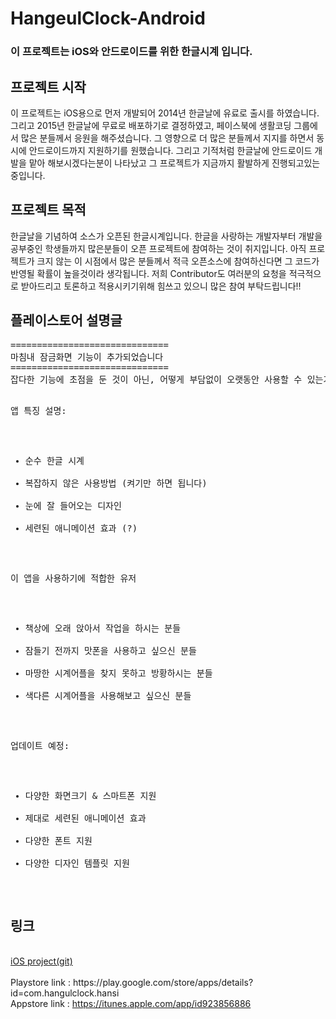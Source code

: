 # HangeulClock-Android
<h3>이 프로젝트는 iOS와 안드로이드를 위한 한글시계 입니다.</h3>


<h2>프로젝트 시작</h2>
이 프로젝트는 iOS용으로 먼저 개발되어 2014년 한글날에 유료로 출시를 하였습니다. 그리고 2015년 한글날에 무료로 배포하기로 결정하였고, 페이스북에 생활코딩 그룹에서 많은 분들께서 응원을 해주셨습니다. 그 영향으로 더 많은 분들께서 지지를 하면서 동시에 안드로이드까지 지원하기를 원했습니다. 그리고 기적처럼 한글날에 안드로이드 개발을 맡아 해보시겠다는분이 나타났고 그 프로젝트가 지금까지 활발하게 진행되고있는 중입니다.

<h2>프로젝트 목적</h2>
한글날을 기념하여 소스가 오픈된 한글시계입니다. 한글을 사랑하는 개발자부터 개발을 공부중인 학생들까지 많은분들이 오픈 프로젝트에 참여하는 것이 취지입니다. 아직 프로젝트가 크지 않는 이 시점에서 많은 분들께서 적극 오픈소스에 참여하신다면 그 코드가 반영될 확률이 높을것이라 생각됩니다. 저희 Contributor도 여러분의 요청을 적극적으로 받아드리고 토론하고 적용시키기위해 힘쓰고 있으니 많은 참여 부탁드립니다!!



<h2>플레이스토어 설명글</h2>
<pre>
==============================
마침내 잠금화면 기능이 추가되었습니다
==============================
잡다한 기능에 초점을 둔 것이 아닌, 어떻게 부담없이 오랫동안 사용할 수 있는가에 초점을 두고 만들었습니다.

앱 특징 설명:
- 순수 한글 시계
- 복잡하지 않은 사용방법 (켜기만 하면 됩니다)
- 눈에 잘 들어오는 디자인
- 세련된 애니메이션 효과 (?)

이 앱을 사용하기에 적합한 유저
- 책상에 오래 앉아서 작업을 하시는 분들
- 잠들기 전까지 맛폰을 사용하고 싶으신 분들
- 마땅한 시계어플을 찾지 못하고 방황하시는 분들
- 색다른 시계어플을 사용해보고 싶으신 분들


업데이트 예정:
- 다양한 화면크기 & 스마트폰 지원
- 제대로 세련된 애니메이션 효과
- 다양한 폰트 지원
- 다양한 디자인 템플릿 지원
</pre>

<h2>링크</h2>
<br>
<a href="https://github.com/canapio/HangeulClock-iOS">iOS project(git)</a><br>
<br>
Playstore link : <a href"https://play.google.com/store/apps/details?id=com.hangulclock.hansi">https://play.google.com/store/apps/details?id=com.hangulclock.hansi</a><br>
Appstore link : <a href="https://itunes.apple.com/app/id923856886">https://itunes.apple.com/app/id923856886</a><br>
